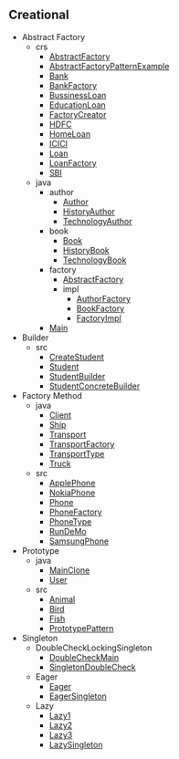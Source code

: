 
## Creational
  * Abstract Factory
    * crs
      * [AbstractFactory](https://github.com/hoangtien2k3qx1/design-pattern/blob/main/Creational/Abstract_Factory/crs/AbstractFactory.java)
      * [AbstractFactoryPatternExample](https://github.com/hoangtien2k3qx1/design-pattern/blob/main/Creational/Abstract_Factory/crs/AbstractFactoryPatternExample.java)
      * [Bank](https://github.com/hoangtien2k3qx1/design-pattern/blob/main/Creational/Abstract_Factory/crs/Bank.java)
      * [BankFactory](https://github.com/hoangtien2k3qx1/design-pattern/blob/main/Creational/Abstract_Factory/crs/BankFactory.java)
      * [BussinessLoan](https://github.com/hoangtien2k3qx1/design-pattern/blob/main/Creational/Abstract_Factory/crs/BussinessLoan.java)
      * [EducationLoan](https://github.com/hoangtien2k3qx1/design-pattern/blob/main/Creational/Abstract_Factory/crs/EducationLoan.java)
      * [FactoryCreator](https://github.com/hoangtien2k3qx1/design-pattern/blob/main/Creational/Abstract_Factory/crs/FactoryCreator.java)
      * [HDFC](https://github.com/hoangtien2k3qx1/design-pattern/blob/main/Creational/Abstract_Factory/crs/HDFC.java)
      * [HomeLoan](https://github.com/hoangtien2k3qx1/design-pattern/blob/main/Creational/Abstract_Factory/crs/HomeLoan.java)
      * [ICICI](https://github.com/hoangtien2k3qx1/design-pattern/blob/main/Creational/Abstract_Factory/crs/ICICI.java)
      * [Loan](https://github.com/hoangtien2k3qx1/design-pattern/blob/main/Creational/Abstract_Factory/crs/Loan.java)
      * [LoanFactory](https://github.com/hoangtien2k3qx1/design-pattern/blob/main/Creational/Abstract_Factory/crs/LoanFactory.java)
      * [SBI](https://github.com/hoangtien2k3qx1/design-pattern/blob/main/Creational/Abstract_Factory/crs/SBI.java)
    * java
      * author
        * [Author](https://github.com/hoangtien2k3qx1/design-pattern/blob/main/Creational/Abstract_Factory/java/author/Author.java)
        * [HistoryAuthor](https://github.com/hoangtien2k3qx1/design-pattern/blob/main/Creational/Abstract_Factory/java/author/HistoryAuthor.java)
        * [TechnologyAuthor](https://github.com/hoangtien2k3qx1/design-pattern/blob/main/Creational/Abstract_Factory/java/author/TechnologyAuthor.java)
      * book
        * [Book](https://github.com/hoangtien2k3qx1/design-pattern/blob/main/Creational/Abstract_Factory/java/book/Book.java)
        * [HistoryBook](https://github.com/hoangtien2k3qx1/design-pattern/blob/main/Creational/Abstract_Factory/java/book/HistoryBook.java)
        * [TechnologyBook](https://github.com/hoangtien2k3qx1/design-pattern/blob/main/Creational/Abstract_Factory/java/book/TechnologyBook.java)
      * factory
        * [AbstractFactory](https://github.com/hoangtien2k3qx1/design-pattern/blob/main/Creational/Abstract_Factory/java/factory/AbstractFactory.java)
        * impl
          * [AuthorFactory](https://github.com/hoangtien2k3qx1/design-pattern/blob/main/Creational/Abstract_Factory/java/factory/impl/AuthorFactory.java)
          * [BookFactory](https://github.com/hoangtien2k3qx1/design-pattern/blob/main/Creational/Abstract_Factory/java/factory/impl/BookFactory.java)
          * [FactoryImpl](https://github.com/hoangtien2k3qx1/design-pattern/blob/main/Creational/Abstract_Factory/java/factory/impl/FactoryImpl.java)
      * [Main](https://github.com/hoangtien2k3qx1/design-pattern/blob/main/Creational/Abstract_Factory/java/Main.java)
  * Builder
    * src
      * [CreateStudent](https://github.com/hoangtien2k3qx1/design-pattern/blob/main/Creational/Builder/src/CreateStudent.java)
      * [Student](https://github.com/hoangtien2k3qx1/design-pattern/blob/main/Creational/Builder/src/Student.java)
      * [StudentBuilder](https://github.com/hoangtien2k3qx1/design-pattern/blob/main/Creational/Builder/src/StudentBuilder.java)
      * [StudentConcreteBuilder](https://github.com/hoangtien2k3qx1/design-pattern/blob/main/Creational/Builder/src/StudentConcreteBuilder.java)
  * Factory Method
    * java
      * [Client](https://github.com/hoangtien2k3qx1/design-pattern/blob/main/Creational/Factory_Method/java/Client.java)
      * [Ship](https://github.com/hoangtien2k3qx1/design-pattern/blob/main/Creational/Factory_Method/java/Ship.java)
      * [Transport](https://github.com/hoangtien2k3qx1/design-pattern/blob/main/Creational/Factory_Method/java/Transport.java)
      * [TransportFactory](https://github.com/hoangtien2k3qx1/design-pattern/blob/main/Creational/Factory_Method/java/TransportFactory.java)
      * [TransportType](https://github.com/hoangtien2k3qx1/design-pattern/blob/main/Creational/Factory_Method/java/TransportType.java)
      * [Truck](https://github.com/hoangtien2k3qx1/design-pattern/blob/main/Creational/Factory_Method/java/Truck.java)
    * src
      * [ApplePhone](https://github.com/hoangtien2k3qx1/design-pattern/blob/main/Creational/Factory_Method/src/ApplePhone.java)
      * [NokiaPhone](https://github.com/hoangtien2k3qx1/design-pattern/blob/main/Creational/Factory_Method/src/NokiaPhone.java)
      * [Phone](https://github.com/hoangtien2k3qx1/design-pattern/blob/main/Creational/Factory_Method/src/Phone.java)
      * [PhoneFactory](https://github.com/hoangtien2k3qx1/design-pattern/blob/main/Creational/Factory_Method/src/PhoneFactory.java)
      * [PhoneType](https://github.com/hoangtien2k3qx1/design-pattern/blob/main/Creational/Factory_Method/src/PhoneType.java)
      * [RunDeMo](https://github.com/hoangtien2k3qx1/design-pattern/blob/main/Creational/Factory_Method/src/RunDeMo.java)
      * [SamsungPhone](https://github.com/hoangtien2k3qx1/design-pattern/blob/main/Creational/Factory_Method/src/SamsungPhone.java)
  * Prototype
    * java
      * [MainClone](https://github.com/hoangtien2k3qx1/design-pattern/blob/main/Creational/Prototype/java/MainClone.java)
      * [User](https://github.com/hoangtien2k3qx1/design-pattern/blob/main/Creational/Prototype/java/User.java)
    * src
      * [Animal](https://github.com/hoangtien2k3qx1/design-pattern/blob/main/Creational/Prototype/src/Animal.java)
      * [Bird](https://github.com/hoangtien2k3qx1/design-pattern/blob/main/Creational/Prototype/src/Bird.java)
      * [Fish](https://github.com/hoangtien2k3qx1/design-pattern/blob/main/Creational/Prototype/src/Fish.java)
      * [PrototypePattern](https://github.com/hoangtien2k3qx1/design-pattern/blob/main/Creational/Prototype/src/PrototypePattern.java)
  * Singleton
      * DoubleCheckLockingSingleton
        * [DoubleCheckMain](https://github.com/hoangtien2k3qx1/design-pattern/blob/main/Creational/Singleton/src/DoubleCheckLockingSingleton/DoubleCheckMain.java)
        * [SingletonDoubleCheck](https://github.com/hoangtien2k3qx1/design-pattern/blob/main/Creational/Singleton/src/DoubleCheckLockingSingleton/SingletonDoubleCheck.java)
      * Eager
        * [Eager](https://github.com/hoangtien2k3qx1/design-pattern/blob/main/Creational/Singleton/src/Eager/Eager.java)
        * [EagerSingleton](https://github.com/hoangtien2k3qx1/design-pattern/blob/main/Creational/Singleton/src/Eager/EagerSingleton.java)
      * Lazy
        * [Lazy1](https://github.com/hoangtien2k3qx1/design-pattern/blob/main/Creational/Singleton/src/Lazy/Lazy1.java)
        * [Lazy2](https://github.com/hoangtien2k3qx1/design-pattern/blob/main/Creational/Singleton/src/Lazy/Lazy2.java)
        * [Lazy3](https://github.com/hoangtien2k3qx1/design-pattern/blob/main/Creational/Singleton/src/Lazy/Lazy3.java)
        * [LazySingleton](https://github.com/hoangtien2k3qx1/design-pattern/blob/main/Creational/Singleton/src/Lazy/LazySingleton.java)
